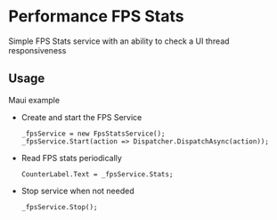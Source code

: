 # Performance FPS Stats

Simple FPS Stats service with an ability to check a UI thread responsiveness

## Usage 

Maui example

- Create and start the FPS Service
  ```MAUI
  _fpsService = new FpsStatsService();
  _fpsService.Start(action => Dispatcher.DispatchAsync(action));
  ```
- Read FPS stats periodically
  ```MAUI
  CounterLabel.Text = _fpsService.Stats;
  ```
- Stop service when not needed
  ```MAUI
  _fpsService.Stop();
  ```
